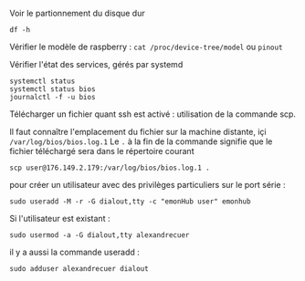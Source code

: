 Voir le partionnement du disque dur

```
df -h
```

Vérifier le modèle de raspberry : `cat /proc/device-tree/model` ou `pinout`


Vérifier l'état des services, gérés par systemd

```
systemctl status
systemctl status bios
journalctl -f -u bios
```

Télécharger un fichier quant ssh est activé : utilisation de la commande scp.

Il faut connaître l'emplacement du fichier sur la machine distante, içi `/var/log/bios/bios.log.1`
Le `.` à la fin de la commande signifie que le fichier téléchargé sera dans le répertoire courant
```
scp user@176.149.2.179:/var/log/bios/bios.log.1 .
```

pour créer un utilisateur avec des privilèges particuliers sur le port série : 
```
sudo useradd -M -r -G dialout,tty -c "emonHub user" emonhub
```

Si l'utilisateur est existant : 
```
sudo usermod -a -G dialout,tty alexandrecuer
```
il y a aussi la commande useradd :
```
sudo adduser alexandrecuer dialout
```
